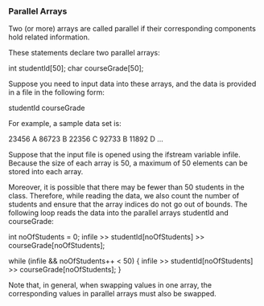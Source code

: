 ### Parallel Arrays
Two (or more) arrays are called parallel if their corresponding components hold related information.

These statements declare two parallel arrays:

  int studentId[50];
  char courseGrade[50];

Suppose you need to input data into these arrays, and the data is provided in a file in the following form:

  studentId courseGrade

For example, a sample data set is:

  23456 A
  86723 B
  22356 C
  92733 B
  11892 D
  ...

Suppose that the input file is opened using the ifstream variable infile. Because the size of each array is 50, a maximum of 50 elements can be stored into each array.

Moreover, it is possible that there may be fewer than 50 students in the class. Therefore, while reading the data, we also count the number of students and ensure that the array indices do not go out of bounds. The following loop reads the data into the parallel arrays studentId and courseGrade:

  int noOfStudents = 0;
  infile >> studentId[noOfStudents] >> courseGrade[noOfStudents];

  while (infile && noOfStudents++ < 50) {
    infile >> studentId[noOfStudents] >> courseGrade[noOfStudents];
  }

Note that, in general, when swapping values in one array, the corresponding values in parallel arrays must also be swapped.
